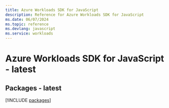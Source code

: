 ```yaml
---
title: Azure Workloads SDK for JavaScript
description: Reference for Azure Workloads SDK for JavaScript
ms.date: 06/07/2024
ms.topic: reference
ms.devlang: javascript
ms.service: workloads
---
```

# Azure Workloads SDK for JavaScript - latest
## Packages - latest
[!INCLUDE [packages](workloads-index.md)]